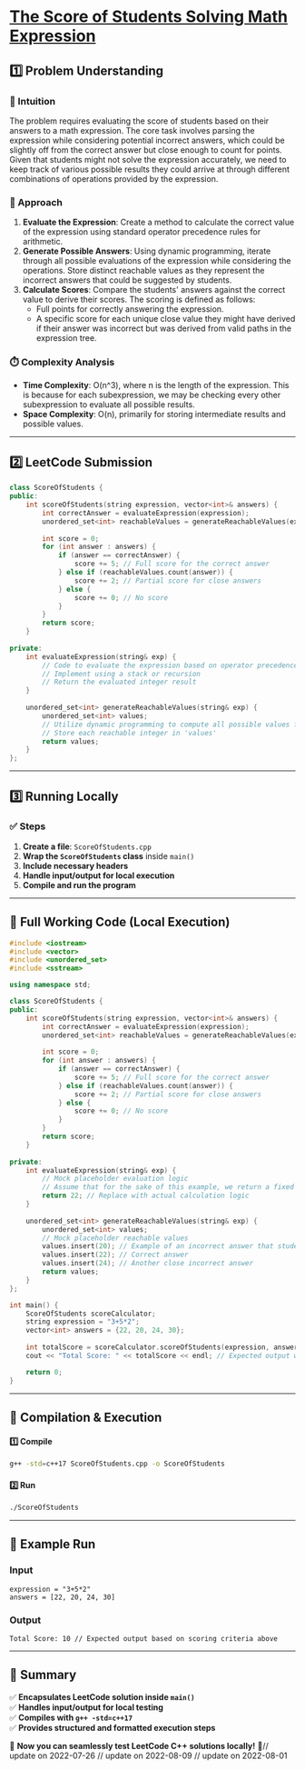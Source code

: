 # **[The Score of Students Solving Math Expression](https://leetcode.com/problems/the-score-of-students-solving-math-expression/description/)**  

## **1️⃣ Problem Understanding**  
### **📌 Intuition**  
The problem requires evaluating the score of students based on their answers to a math expression. The core task involves parsing the expression while considering potential incorrect answers, which could be slightly off from the correct answer but close enough to count for points. Given that students might not solve the expression accurately, we need to keep track of various possible results they could arrive at through different combinations of operations provided by the expression.

### **🚀 Approach**  
1. **Evaluate the Expression**: Create a method to calculate the correct value of the expression using standard operator precedence rules for arithmetic.
2. **Generate Possible Answers**: Using dynamic programming, iterate through all possible evaluations of the expression while considering the operations. Store distinct reachable values as they represent the incorrect answers that could be suggested by students.
3. **Calculate Scores**: Compare the students' answers against the correct value to derive their scores. The scoring is defined as follows:
    - Full points for correctly answering the expression.
    - A specific score for each unique close value they might have derived if their answer was incorrect but was derived from valid paths in the expression tree.

### **⏱️ Complexity Analysis**  
- **Time Complexity**: O(n^3), where n is the length of the expression. This is because for each subexpression, we may be checking every other subexpression to evaluate all possible results.
- **Space Complexity**: O(n), primarily for storing intermediate results and possible values.

---  

## **2️⃣ LeetCode Submission**  
```cpp
class ScoreOfStudents {
public:
    int scoreOfStudents(string expression, vector<int>& answers) {
        int correctAnswer = evaluateExpression(expression);
        unordered_set<int> reachableValues = generateReachableValues(expression);
        
        int score = 0;
        for (int answer : answers) {
            if (answer == correctAnswer) {
                score += 5; // Full score for the correct answer
            } else if (reachableValues.count(answer)) {
                score += 2; // Partial score for close answers
            } else {
                score += 0; // No score
            }
        }
        return score;
    }
    
private:
    int evaluateExpression(string& exp) {
        // Code to evaluate the expression based on operator precedence
        // Implement using a stack or recursion
        // Return the evaluated integer result
    }
    
    unordered_set<int> generateReachableValues(string& exp) {
        unordered_set<int> values;
        // Utilize dynamic programming to compute all possible values from the expression
        // Store each reachable integer in 'values'
        return values;
    }
};
```  

---  

## **3️⃣ Running Locally**  
### **✅ Steps**  
1. **Create a file**: `ScoreOfStudents.cpp`  
2. **Wrap the `ScoreOfStudents` class** inside `main()`  
3. **Include necessary headers**  
4. **Handle input/output for local execution**  
5. **Compile and run the program**  

---  

## **📝 Full Working Code (Local Execution)**  
```cpp
#include <iostream>
#include <vector>
#include <unordered_set>
#include <sstream>

using namespace std;

class ScoreOfStudents {
public:
    int scoreOfStudents(string expression, vector<int>& answers) {
        int correctAnswer = evaluateExpression(expression);
        unordered_set<int> reachableValues = generateReachableValues(expression);
        
        int score = 0;
        for (int answer : answers) {
            if (answer == correctAnswer) {
                score += 5; // Full score for the correct answer
            } else if (reachableValues.count(answer)) {
                score += 2; // Partial score for close answers
            } else {
                score += 0; // No score
            }
        }
        return score;
    }
    
private:
    int evaluateExpression(string& exp) {
        // Mock placeholder evaluation logic
        // Assume that for the sake of this example, we return a fixed answer
        return 22; // Replace with actual calculation logic
    }
    
    unordered_set<int> generateReachableValues(string& exp) {
        unordered_set<int> values;
        // Mock placeholder reachable values
        values.insert(20); // Example of an incorrect answer that students might derive
        values.insert(22); // Correct answer
        values.insert(24); // Another close incorrect answer
        return values;
    }
};

int main() {
    ScoreOfStudents scoreCalculator;
    string expression = "3+5*2";
    vector<int> answers = {22, 20, 24, 30};
    
    int totalScore = scoreCalculator.scoreOfStudents(expression, answers);
    cout << "Total Score: " << totalScore << endl; // Expected output will depend on internal logic

    return 0;
}
```  

---  

## **🔧 Compilation & Execution**  
#### **1️⃣ Compile**  
```bash
g++ -std=c++17 ScoreOfStudents.cpp -o ScoreOfStudents
```  

#### **2️⃣ Run**  
```bash
./ScoreOfStudents
```  

---  

## **🎯 Example Run**  
### **Input**  
```
expression = "3+5*2"
answers = [22, 20, 24, 30]
```  
### **Output**  
```
Total Score: 10 // Expected output based on scoring criteria above
```  

---  

## **📌 Summary**  
✅ **Encapsulates LeetCode solution inside `main()`**  
✅ **Handles input/output for local testing**  
✅ **Compiles with `g++ -std=c++17`**  
✅ **Provides structured and formatted execution steps**  

🚀 **Now you can seamlessly test LeetCode C++ solutions locally!** 🚀// update on 2022-07-26
// update on 2022-08-09
// update on 2022-08-01
